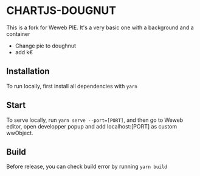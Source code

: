 # CHARTJS-DOUGNUT

This is a fork for Weweb PIE. It's a very basic one with a background and a container

- Change pie to doughnut
- add k€

## Installation

To run locally, first install all dependencies with `yarn`

## Start

To serve locally, run `yarn serve --port=[PORT]`, and then go to Weweb editor, open developper popup and add localhost:[PORT] as custom wwObject.

## Build

Before release, you can check build error by running `yarn build`
